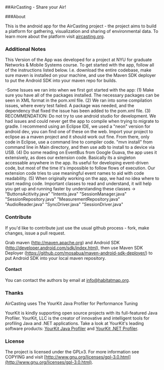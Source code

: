 ##AirCasting - Share your Air!

###About

This is the android app for the AirCasting project - the project aims to build a platform for gathering, visualization and sharing of environmental data. To learn more about the platform visit [aircasting.org](http://aircasting.org).

### Additional Notes

This Version of the App was developed for a project at NYU for graduate Networks & Mobile Systems course. To get started with the app, follow all of the instructions listed below. I.e. download the entire codebase, make sure maven is installed on your machine, and use the Maven SDK deployer to put the Android SDK into your maven repo for builds.

-Some Issues we ran into when we first got started with the app: (1) Make sure you have all of the packages installed. The necessary packages can be seen in XML format in the pom.xml file. (2) We ran into some compilation issues, where every test failed. A package was needed, and the dependency that fixed the issue has been added to the pom.xml file. (3) RECOMMENDATION: Do not try to use android studio for development. We had issues and could never get the app to compile when trying to migrate to gradle. I recommend using an Eclipse IDE, we used a "neon" version for android dev, you can find one of these on the web. Import your project to eclipse as a maven project and it should work out fine. From there, only code in Eclipse, use a command line to compiler code. "mvn install" from command line in Main directory, and then use adb to install to a device via USB. (4) Do some reading on EventBus from Google Guava, the app uses it extensively, as does our extension code. Basically its a singleton accessable anywhere in the app. Its useful for developing event-driven code, but most of the time it's impossible to follow flows of execution. Our extension code tries to use meaningful event names to aid with code readability. (5) When originally working on the app, we had no idea where to start reading code. Important classes to read and understand, it will help you get up and running faster by understanding these classes -> "ButtonsAcitivity.java" "Intents.java" "SessionManager.java" "SessionRepository.java" "MeasurementRepository.java" "AudioReader.java" "SyncDriver.java" "SessionDriver.java" 

### Contribute

If you'd like to contribute just use the usual github process - fork, make changes, issue a pull request.

Grab maven (http://maven.apache.org) and Android SDK (http://developer.android.com/sdk/index.html), then use Maven SDK Deployer (https://github.com/mosabua/maven-android-sdk-deployer/) to put Android SDK into your local maven repository.

#### Contact

You can contact the authors by email at [info@habitatmap.org](mailto:info@habitatmap.org).

### Thanks
AirCasting uses The YourKit Java Profiler for Performance Tuning

YourKit is kindly supporting open source projects with its full-featured Java Profiler. YourKit, LLC is the creator of innovative and intelligent tools for profiling Java and .NET applications. Take a look at YourKit's leading software products: [YourKit Java Profiler](http://www.yourkit.com/java/profiler/index.jsp) and [YourKit .NET Profiler](http://www.yourkit.com/.net/profiler/index.jsp).

### License

The project is licensed under the GPLv3. For more information see COPYING and visit [http://www.gnu.org/licenses/gpl-3.0.html](http://www.gnu.org/licenses/gpl-3.0.html).

